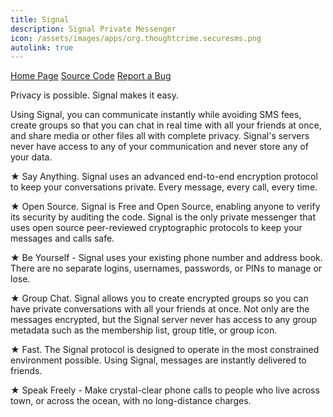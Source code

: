 ```yaml
---
title: Signal
description: Signal Private Messenger
icon: /assets/images/apps/org.thoughtcrime.securesms.png
autolink: true
---
```


<div class="button-bar" markdown="0">
<a class="btn" href="https://www.signal.org">Home Page</a>
<a class="btn" href="https://github.com/signalapp/Signal-Android">Source Code</a>
<a class="btn" href="https://support.signal.org/">Report a Bug</a>
</div>

Privacy is possible. Signal makes it easy.

Using Signal, you can communicate instantly while avoiding SMS fees, create groups so that you can chat in real time with all your friends at once, and share media or other files all with complete privacy. Signal's servers never have access to any of your communication and never store any of your data.

★ Say Anything. Signal uses an advanced end-to-end encryption protocol to keep your conversations private. Every message, every call, every time.

★ Open Source. Signal is Free and Open Source, enabling anyone to verify its security by auditing the code. Signal is the only private messenger that uses open source peer-reviewed cryptographic protocols to keep your messages and calls safe.

★ Be Yourself - Signal uses your existing phone number and address book. There are no separate logins, usernames, passwords, or PINs to manage or lose.

★ Group Chat. Signal allows you to create encrypted groups so you can have private conversations with all your friends at once. Not only are the messages encrypted, but the Signal server never has access to any group metadata such as the membership list, group title, or group icon.

★ Fast. The Signal protocol is designed to operate in the most constrained environment possible. Using Signal, messages are instantly delivered to friends.

★ Speak Freely - Make crystal-clear phone calls to people who live across town, or across the ocean, with no long-distance charges.
